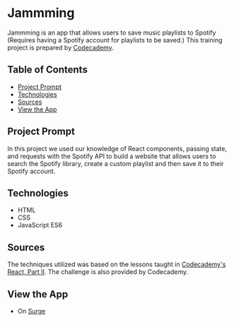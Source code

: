 # **Jammming**

Jammming is an app that allows users to save music playlists to Spotify (Requires having a Spotify account for playlists to be saved.)
This training project is prepared by [Codecademy](https://www.codecademy.com).

## Table of Contents

- [Project Prompt](#project-prompt)
- [Technologies](#technologies)
- [Sources](#sources)
- [View the App](#view-the-app)

## Project Prompt

In this project we used our knowledge of React components, passing state, and requests with the Spotify API to build a website that allows users to search the Spotify library, create a custom playlist and then save it to their Spotify account.

## Technologies

- HTML
- CSS
- JavaScript ES6

## Sources

The techniques utilized was based on the lessons taught in [Codecademy's React, Part II](https://www.codecademy.com/paths/full-stack-engineer-career-path/tracks/fscp-22-react-part-ii/modules/wdcp-22-introduction-react-part-ii/informationals/wdcp-22-introduction-react-part-ii). The challenge is also provided by Codecademy.

## View the App

- On [Surge](https://jannis_jam.surge.sh/)
